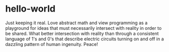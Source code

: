 hello-world
===========
Just keeping it real. Love abstract math and view programming as a playground for ideas that must necessarily intersect with reality in order to be shared. What better intersection with reality than through a consistent language of 1's and 0's that describe electric circuits turning on and off in a dazzling pattern of human ingenuity. Peace!  
